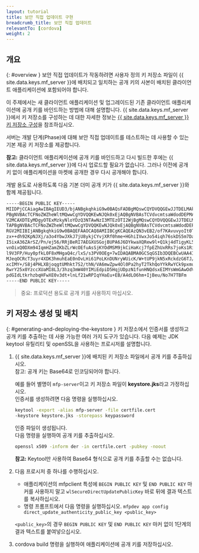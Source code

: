 ```yaml
---
layout: tutorial
title: 보안 직접 업데이트 구현
breadcrumb_title: 보안 직접 업데이트
relevantTo: [cordova]
weight: 2
---
```


## 개요
{: #overview }
보안 직접 업데이트가 작동하려면 사용자 정의 키 저장소 파일이 {{ site.data.keys.mf_server }}에 배치되고 일치하는 공개 키의 사본이 배치된 클라이언트 애플리케이션에 포함되어야 합니다.

이 주제에서는 새 클라이언트 애플리케이션 및 업그레이드된 기존 클라이언트 애플리케이션에 공개 키를 바인드하는 방법에 대해 설명합니다. {{ site.data.keys.mf_server }}에서 키 저장소를 구성하는 데 대한 자세한 정보는 [{{ site.data.keys.mf_server }} 키 저장소 구성](../../../authentication-and-security/configuring-the-mobilefirst-server-keystore/)을 참조하십시오.

서버는 개발 단계(Phase)에 대해 보안 직접 업데이트를 테스트하는 데 사용할 수 있는 기본 제공 키 저장소를 제공합니다.

**참고:** 클라이언트 애플리케이션에 공개 키를 바인드하고 다시 빌드한 후에는 {{ site.data.keys.mf_server }}에 다시 업로드할 필요가 없습니다. 그러나 이전에 공개 키 없이 애플리케이션을 마켓에 공개한 경우 다시 공개해야 합니다.

개발 용도로 사용하도록 다음 기본 더미 공개 키가 {{ site.data.keys.mf_server }}와 함께 제공됩니다.

```xml
-----BEGIN PUBLIC KEY-----
MIIDPjCCAiagAwIBAgIEUD3/bjANBgkqhkiG9w0BAQsFADBgMQswCQYDVQQGEwJJTDELMAkGA1UECBMCSUwxETA
PBgNVBAcTCFNoZWZheWltMQwwCgYDVQQKEwNJQk0xEjAQBgNVBAsTCVdvcmtsaWdodDEPMA0GA1UEAxMGV0wgRG
V2MCAXDTEyMDgyOTExMzkyNloYDzQ3NTAwNzI3MTEzOTI2WjBgMQswCQYDVQQGEwJJTDELMAkGA1UECBMCSUwxE
TAPBgNVBAcTCFNoZWZheWltMQwwCgYDVQQKEwNJQk0xEjAQBgNVBAsTCVdvcmtsaWdodDEPMA0GA1UEAxMGV0wg
RGV2MIIBIjANBgkqhkiG9w0BAQEFAAOCAQ8AMIIBCgKCAQEAzQN3vEB2/of7KAvuvyoIt0T7cjaSTjnOBm0N3+q
zx++dh92KpNJXj/a3o4YbwJXkJ7jU8ykjCYvjXRf0hme+HGhiIVwxJo54iqh76skDS5m7DaseFdndZUJ4p7NFVw
I5ixA36ZArSZ/Pn/ej56/RRjBeRI7AEGXUSGojBUPA6J6DYkwaXQRew9l+Q1kj4dTigyKL5Os0vNFaQyYu+bT2E
vnOixQ0DXm94IqmHZamZKbZLrWcOEfuAsSjKYOdMSM9jkCiHaKcj7fpEZhUxRRs7joKs1Ri4ihs6JeUvMEiG4gK
l9V3FP/Huy0pfkL0F8xMHgaQ4c/lxS/s3PV0OEg+7wIDAQABMA0GCSqGSIb3DQEBCwUAA4IBAQAgEhhqRl2Rgkt
MJeqOCRcT3uyr4XDK3hmuhEaE0nOvLHi61PoLKnDUNryWUicK/W+tUP9jkN5xRckdzG6TJ/HPySmZ7Adr6QRFu+
xcIMY+/S8j4PHLXBjoqgtUMhkt7S2/thN/VA6mwZpw4Ol0Pa2hyT2TkhQoYYkRwYCk9pxmuBCoH/eCWpSxquNny
RwrY25x0YzccXUaMI8L3/3hzq3mW40YIMiEdpiD5HqjUDpzN1funHNQdsxEIMYsWmGAwOdV5slFzyrH+ErUYUFA
pdGIdLtkrhzbqHFwXE0v3dt+lnLf21wRPIqYHaEu+EB/A4dLO6hm+IjBeu/No7H7TBFm
-----END PUBLIC KEY-----
```

> 중요: 프로덕션 용도로 공개 키를 사용하지 마십시오.

## 키 저장소 생성 및 배치
{: #generating-and-deploying-the-keystore }
키 저장소에서 인증서를 생성하고 공개 키를 추출하는 데 사용 가능한 여러 가지 도구가 있습니다. 다음 예제는 JDK keytool 유틸리티 및 openSSL을 사용하는 프로시저를 설명합니다.

1. {{ site.data.keys.mf_server }}에 배치된 키 저장소 파일에서 공개 키를 추출하십시오.  
   참고: 공개 키는 Base64로 인코딩되어야 합니다.
    
   예를 들어 별명이 `mfp-server`이고 키 저장소 파일이 **keystore.jks**라고 가정하십시오.  
   인증서를 생성하려면 다음 명령을 실행하십시오.
    
   ```bash
   keytool -export -alias mfp-server -file certfile.cert
   -keystore keystore.jks -storepass keypassword
   ```
    
   인증 파일이 생성됩니다.  
   다음 명령을 실행하여 공개 키를 추출하십시오.
    
   ```bash
   openssl x509 -inform der -in certfile.cert -pubkey -noout
   ```
    
   **참고:** Keytool만 사용하여 Base64 형식으로 공개 키를 추출할 수는 없습니다.
    
2. 다음 프로시저 중 하나를 수행하십시오.
    * 애플리케이션의 mfpclient 특성에 `BEGIN PUBLIC KEY` 및 `END PUBLIC KEY` 마커를 사용하지 말고 `wlSecureDirectUpdatePublicKey` 바로 뒤에 결과 텍스트를 복사하십시오.
    * 명령 프롬프트에서 다음 명령을 실행하십시오. `mfpdev app config direct_update_authenticity_public_key <public_key>`
    
    `<public_key>`의 경우 `BEGIN PUBLIC KEY` 및 `END PUBLIC KEY` 마커 없이 1단계의 결과 텍스트를 붙여넣으십시오.

3. cordova build 명령을 실행하여 애플리케이션에 공개 키를 저장하십시오.


